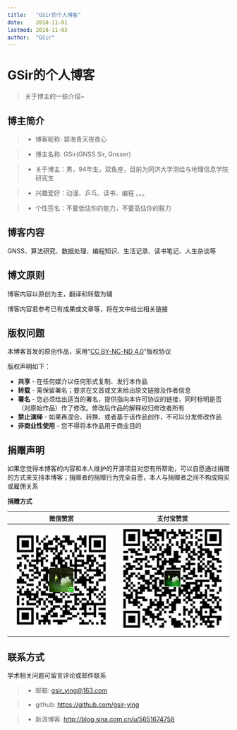 ```yaml
---
title:   "GSir的个人博客"
date:    2018-11-01
lastmod: 2018-11-03
author:  "GSir"
---
```



# GSir的个人博客

> 关于博主的一些介绍~

## 博主简介

> - 博客昵称: 碧海青天夜夜心

> - 博主名称: GSir(GNSS Sir, Gnsser)

> - 关于博主：男，94年生，双鱼座，目前为同济大学测绘与地理信息学院研究生

> - 兴趣爱好：动漫、乒乓、读书、编程 。。。

> - 个性签名：不要低估你的能力，不要高估你的毅力

## 博客内容

GNSS、算法研究、数据处理、编程知识、生活记录、读书笔记、人生杂谈等

## 博文原则

博客内容以原创为主，翻译和转载为辅

博客内容若参考已有成果或文章等，将在文中给出相关链接

## 版权问题

本博客首发的原创作品，采用“[CC BY-NC-ND 4.0](https://creativecommons.org/licenses/by-nc-nd/4.0/)”版权协议

版权声明如下：

- **共享**          - 在任何媒介以任何形式复制、发行本作品
- **转载**          - 需保留署名；要求在文首或文末给出原文链接及作者信息
- **署名**          - 您必须给出适当的署名，提供指向本许可协议的链接，同时标明是否（对原始作品）作了修改。修改后作品的解释权归修改者所有
- **禁止演绎**      - 如果再混合、转换、或者基于该作品创作，不可以分发修改作品
- **非商业性使用**  - 您不得将本作品用于商业目的

## 捐赠声明

如果您觉得本博客的内容和本人维护的开源项目对您有所帮助，可以自愿通过捐赠的方式来支持本博客；捐赠者的捐赠行为完全自愿，本人与捐赠者之间不构成购买或雇佣关系

**捐赠方式**

|              微信赞赏                       |            支付宝赞赏                  |
|:------------------------------------------:|:-------------------------------------:|
| ![微信支付](/content/post/images/wechat.png)      |   ![支付宝](/content/post/images/alipay.png) |

## 联系方式

学术相关问题可留言评论或邮件联系

> - 邮箱:  gsir_ying@163.com

> - github:  https://github.com/gsir-ying

> - 新浪博客:  http://blog.sina.com.cn/u/5651674758